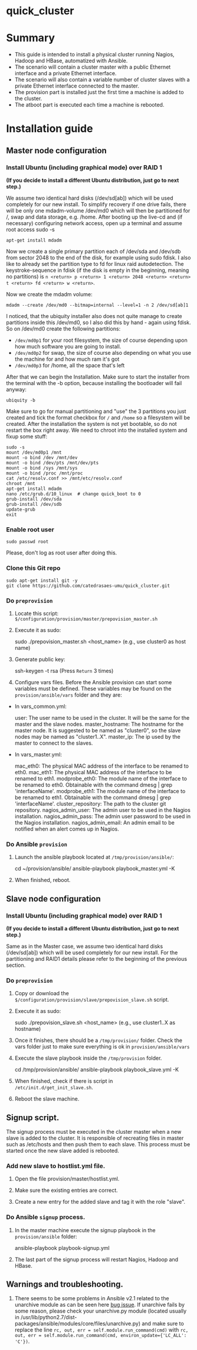 # quick_cluster

# Summary

- This guide is intended to install a physical cluster running Nagios, Hadoop and HBase, automatized with Ansible.
- The scenario will contain a cluster master with a public Ethernet interface and a private Ethernet interface.
- The scenario will also contain a variable number of cluster slaves with a private Ethernet interface connected to the master.
- The provision part is installed just the first time a machine is added to the cluster.
- The atboot part is executed each time a machine is rebooted.

# Installation guide

## Master node configuration

### Install Ubuntu (including graphical mode) over RAID 1

**(If you decide to install a different Ubuntu distribution, just go to next step.)**

We assume two identical hard disks (/dev/sd[ab]) which will be used completely for our new install. 
To simplify recovery if one drive fails, there will be only one mdadm-volume /dev/md0 which will then be partitioned for /, swap and data storage, e.g. /home.
After booting up the live-cd and (if necessary) configuring network access, open up a terminal and assume root access sudo -s

    apt-get install mdadm


Now we create a single primary partition each of /dev/sda and /dev/sdb from sector 2048 to the end of the disk, for example using sudo fdisk. I also like to already set the partition type to fd for linux raid autodetection. The keystroke-sequence in fdisk (if the disk is empty in the beginning, meaning no partitions) is `n <return> p <return> 1 <return> 2048 <return> <return> t <return> fd <return> w <return>`.

Now we create the mdadm volume:

    mdadm --create /dev/md0 --bitmap=internal --level=1 -n 2 /dev/sd[ab]1


I noticed, that the ubiquity installer also does not quite manage to create partitions inside this /dev/md0, so I also did this by hand - again using fdisk. So on /dev/md0 create the following partitions:
 - `/dev/md0p1` for your root filesystem, the size of course depending upon how much software you are going to install.
 - `/dev/md0p2` for swap, the size of course also depending on what you use the machine for and how much ram it's got
 - `/dev/md0p3` for /home, all the space that's left

After that we can begin the Installation. Make sure to start the installer from the terminal with the -b option, because installing the bootloader will fail anyway:

    ubiquity -b


Make sure to go for manual partitioning and "use" the 3 partitions you just created and tick the format checkbox for `/` and `/home` so a filesystem will be created. After the installation the system is not yet bootable, so do not restart the box right away. We need to chroot into the installed system and fixup some stuff:

    sudo -s
    mount /dev/md0p1 /mnt
    mount -o bind /dev /mnt/dev
    mount -o bind /dev/pts /mnt/dev/pts
    mount -o bind /sys /mnt/sys
    mount -o bind /proc /mnt/proc
    cat /etc/resolv.conf >> /mnt/etc/resolv.conf
    chroot /mnt
    apt-get install mdadm
    nano /etc/grub.d/10_linux  # change quick_boot to 0
    grub-install /dev/sda
    grub-install /dev/sdb
    update-grub
    exit


### Enable root user

    sudo passwd root

Please, don't log as root user after doing this.


### Clone this Git repo

    sudo apt-get install git -y
    git clone https://github.com/catedrasaes-umu/quick_cluster.git


### Do `preprovision`

1. Locate this script: `$/configuration/provision/master/prepovision_master.sh`

2. Execute it as sudo:


    sudo ./prepovision_master.sh <host_name> 
    (e.g., use cluster0 as host name)


3. Generate public key:

    ssh-keygen -t rsa
    (Press `Return` 3 times)


4. Configure vars files. Before the Ansible provision can start some variables must be defined. These variables may be found on the `provision/ansible/vars` folder and they are:

  - In vars_common.yml:

    user: The user name to be used in the cluster. It will be the same for the master and the slave nodes.
    master_hostname: The hostname for the master node. It is suggested to be named as "cluster0", so the slave nodes may be named as "cluster1..X".
    master_ip: The ip used by the master to connect to the slaves.

  - In vars_master.yml:

    mac_eth0: The physical MAC address of the interface to be renamed to eth0.
    mac_eth1: The physical MAC address of the interface to be renamed to eth1.
    modprobe_eth0: The module name of the interface to be renamed to eth0. Obtainable with the command dmesg | grep 'interfaceName'.
    modprobe_eth1: The module name of the interface to be renamed to eth1. Obtainable with the command dmesg | grep 'interfaceName'.
    cluster_repository: The path to the cluster git repository.
    nagios_admin_user: The admin user to be used in the Nagios installation.
    nagios_admin_pass: The admin user password to be used in the Nagios installation.
    nagios_admin_email: An admin email to be notified when an alert comes up in Nagios.
    

### Do Ansible `provision`

1. Launch the ansible playbook located at `/tmp/provision/ansible/`:


    cd ~/provision/ansible/
    ansible-playbook playbook_master.yml -K

2. When finished, reboot.


## Slave node configuration

### Install Ubuntu (including graphical mode) over RAID 1

**(If you decide to install a different Ubuntu distribution, just go to next step.)**

Same as in the Master case, we assume two identical hard disks (/dev/sd[ab]) which will be used completely for our new install. For the partitioning and RAID1 details please refer to the beginning of the previous section.

### Do `preprovision`

1. Copy or download the `$/configuration/provision/slave/prepovision_slave.sh` script.

2. Execute it as sudo:


    sudo ./prepovision_slave.sh <host_name> 
    (e.g., use cluster1..X as hostname)

3. Once it finishes, there should be a `/tmp/provision/` folder. Check the vars folder just to make sure everything is ok in `provision/ansible/vars`

4. Execute the slave playbook inside the `/tmp/provision` folder.

    cd /tmp/provision/ansible/
    ansible-playbook playbook_slave.yml -K

5. When finished, check if there is script in `/etc/init.d/get_init_slave.sh`.

6. Reboot the slave machine.

## Signup script.

The signup process must be executed in the cluster master when a new slave is added to the cluster. It is responsible of recreating files in master such as /etc/hosts and then push them to each slave. This process must be started once the new slave added is rebooted.

### Add new slave to hostlist.yml file.

1. Open the file provision/master/hostlist.yml.

2. Make sure the existing entries are correct.

3. Create a new entry for the added slave and tag it with the role "slave".

### Do Ansible `signup` process.

1. In the master machine execute the signup playbook in the `provision/ansible` folder:

    ansible-playbook playbook-signup.yml

2. The last part of the signup process will restart Nagios, Hadoop and HBase.


## Warnings and troubleshooting.

1. There seems to be some problems in Ansible v2.1 related to the unarchive module as can be seen here [bug issue](https://github.com/ansible/ansible-modules-core/issues/3706). If unarchive fails by some reason, please check your unarchive.py module (located usually in /usr/lib/python2.7/dist-packages/ansible/modules/core/files/unarchive.py) and make sure to replace the line `rc, out, err = self.module.run_command(cmd)` with `rc, out, err = self.module.run_command(cmd, environ_update={'LC_ALL': 'C'})`.
